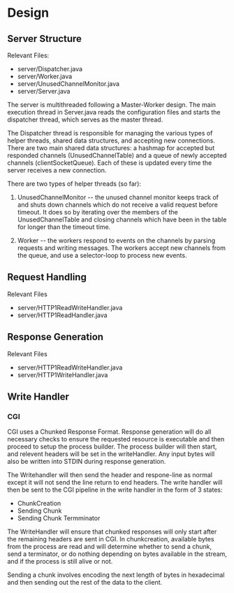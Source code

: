 # Design

## Server Structure

Relevant Files:
- server/Dispatcher.java
- server/Worker.java
- server/UnusedChannelMonitor.java
- server/Server.java

The server is multithreaded following a Master-Worker design. The main execution thread in Server.java reads the configuration files and starts the dispatcher thread, which serves as the master thread.

The Dispatcher thread is responsible for managing the various types of helper threads, shared data structures, and accepting new connections. There are two main shared data structures: a hashmap for accepted but responded channels (UnusedChannelTable) and a queue of newly accepted channels (clientSocketQueue). Each of these is updated every time the server receives a new connection.

There are two types of helper threads (so far):
1. UnusedChannelMonitor -- the unused channel monitor keeps track of and shuts down channels which do not receive a valid request before timeout. It does so by iterating over the members of the UnusedChannelTable and closing channels which have been in the table for longer than the timeout time.
   
2. Worker -- the workers respond to events on the channels by parsing requests and writing messages. The workers accept new channels from the queue, and use a selector-loop to process new events.

## Request Handling

Relevant Files

- server/HTTP1ReadWriteHandler.java
- server/HTTP1ReadHandler.java

## Response Generation

Relevant Files

- server/HTTP1ReadWriteHandler.java
- server/HTTP1WriteHandler.java

## Write Handler

### CGI

CGI uses a Chunked Response Format. Response generation will do all necessary checks to ensure the requested resource is executable and then proceed to setup the process builder. The process builder will then start, and relevent headers will be set in the writeHandler. Any input bytes will also be written into STDIN during response generation.

The Writehandler will then send the header and respone-line as normal except it will not send the line return to end headers. The write handler will then be sent to the CGI pipeline in the write handler in the form of 3 states:

- ChunkCreation
- Sending Chunk
- Sending Chunk Termminator

The WriteHandler will ensure that chunked responses will only start after the remaining headers are sent in CGI. In chunkcreation, available bytes from the process are read and will determine whether to send a chunk, send a terminator, or do nothing depending on bytes available in the stream, and if the process is still alive or not.

Sending a chunk involves encoding the next length of bytes in hexadecimal and then sending out the rest of the data to the client.
